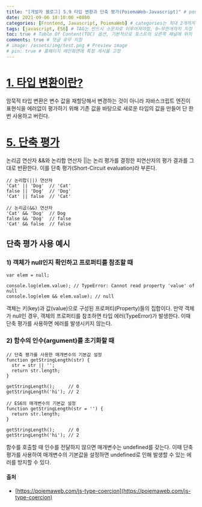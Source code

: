 ```yaml
---
title: "[개발자 블로그] 5.9 타입 변환과 단축 평가(PoiemaWeb-Javascript)" # post의 layout이 기본적으로 post로 설정되어있어서 Front Matter에 따로 layout변수를 만들어 주지 않아도 됨
date: 2021-09-06 18:10:00 +0800
categories: [Frontend, Javascript, PoiemaWeb] # categories는 최대 2개까지 가능
tags: [javascript, ES6] # TAG는 반드시 소문자로 이루어져야함, 0~무한개까지 지정 가능
toc: true # Table Of Content(TOC) 옵션, 기본적으로 포스트의 오른쪽 패널에 위치
comments: true # 댓글 유무 지정
# image: /assets/img/test.png # Preview image
# pin: true # 홈페이지 메인화면에 특정 게시물 고정
---
```


# [1. 타입 변환이란?](https://poiemaweb.com/js-type-coercion#1-%ED%83%80%EC%9E%85-%EB%B3%80%ED%99%98%EC%9D%B4%EB%9E%80)
암묵적 타입 변환은 변수 값을 재할당해서 변경하는 것이 아니라 자바스크립트 엔진이 표현식을 에러없이 평가하기 위해 기존 값을 바탕으로 새로운 타입의 값을 만들어 단 한번 사용하고 버린다.

# [5. 단축 평가](https://poiemaweb.com/js-type-coercion#5-%EB%8B%A8%EC%B6%95-%ED%8F%89%EA%B0%80)
논리곱 연산자 &&와 논리합 연산자 ||는 논리 평가를 결정한 피연산자의 평가 결과를 그대로 반환한다. 이를 단축 평가(Short-Circuit evaluation)라 부른다.

~~~
// 논리합(||) 연산자
'Cat' || 'Dog'  // 'Cat'
false || 'Dog'  // 'Dog'
'Cat' || false  // 'Cat'

// 논리곱(&&) 연산자
'Cat' && 'Dog'  // Dog
false && 'Dog'  // false
'Cat' && false  // false
~~~

## 단축 평가 사용 예시

### 1) 객체가 null인지 확인하고 프로퍼티를 참조할 때
~~~
var elem = null;

console.log(elem.value); // TypeError: Cannot read property 'value' of null
console.log(elem && elem.value); // null
~~~

객체는 키(key)과 값(value)으로 구성된 프로퍼티(Property)들의 집합이다. 만약 객체가 null인 경우, 객체의 프로퍼티를 참조하면 타입 에러(TypeError)가 발생한다. 이때 단축 평가를 사용하면 에러를 발생시키지 않는다.

### 2) 함수의 인수(argument)를 초기화할 때
~~~
// 단축 평가를 사용한 매개변수의 기본값 설정
function getStringLength(str) {
  str = str || '';
  return str.length;
}

getStringLength();     // 0
getStringLength('hi'); // 2

// ES6의 매개변수의 기본값 설정
function getStringLength(str = '') {
  return str.length;
}

getStringLength();     // 0
getStringLength('hi'); // 2
~~~

함수를 호출할 때 인수를 전달하지 않으면 매개변수는 undefined를 갖는다. 이때 단축 평가를 사용하여 매개변수의 기본값을 설정하면 undefined로 인해 발생할 수 있는 에러를 방지할 수 있다.

#### 출처
- [https://poiemaweb.com/js-type-coercion](https://poiemaweb.com/js-type-coercion)
